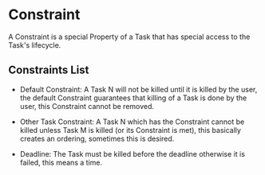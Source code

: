 # Constraint

A Constraint is a special Property of a Task that has special access to the Task's lifecycle.

## Constraints List

* Default Constraint: A Task N will not be killed until it is killed by the user, the default Constraint guarantees that killing of a Task is done by the user, this Constraint cannot be removed.

* Other Task Constraint: A Task N which has the Constraint cannot be killed unless Task M is killed (or its Constraint is met), this basically creates an ordering, sometimes this is desired.

* Deadline: The Task must be killed before the deadline otherwise it is failed, this means a time.
